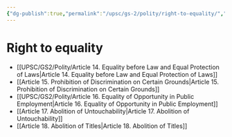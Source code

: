 ```yaml
---
{"dg-publish":true,"permalink":"/upsc/gs-2/polity/right-to-equality/","dgHomeLink":true,"dgPassFrontmatter":false}
---
```


# Right to equality

- [[UPSC/GS2/Polity/Article 14. Equality before Law and Equal Protection of Laws|Article 14. Equality before Law and Equal Protection of Laws]]
- [[Article 15. Prohibition of Discrimination on Certain Grounds|Article 15. Prohibition of Discrimination on Certain Grounds]]
- [[UPSC/GS2/Polity/Article 16. Equality of Opportunity in Public Employment|Article 16. Equality of Opportunity in Public Employment]]
- [[Article 17. Abolition of Untouchability|Article 17. Abolition of Untouchability]]
- [[Article 18. Abolition of Titles|Article 18. Abolition of Titles]]

